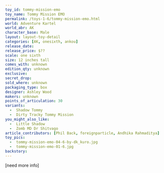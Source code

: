```yaml
---
toy_id: tommy-mission-emo
toy_name: Tommy Mission EMO
permalink: /toys-1-6/tommy-mission-emo.html
world: Adventure Kartel
world_abr: AK
character_base: Male
layout: layout-toy-detail
categories: [AK, onesixth, ankou]
release_date: 
release_price: $??
scale: one sixth
size: 12 inches tall
comes_with: unknown
edition_qty: unknown
exclusive:
secret_drop:
sold_where: unknown
packaging_type: box
designer: Ashley Wood
makers: unknown
points_of_articulation: 30
variants: 
  -  Shadow Tommy
  -  Dirty Tracky Tommy Mission
you_might_also_like:
  -  Little Shadow
  -  Zomb MD Dr Shitvago
article_contributors: [Phil Back, foreignparticle, Andhika Rahmaditya]
toy_pics:
  -  tommy-mission-emo-04-6-by-dk_kuro.jpg
  -  tommy-mission-emo-01-6.jpg
backstory:
---
```



[need more info]